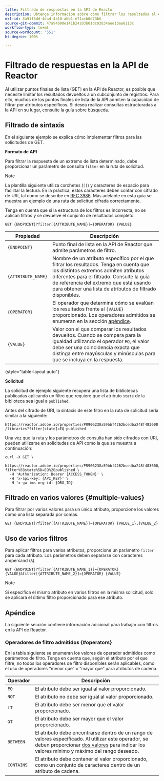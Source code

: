 ```yaml
---
title: Filtrado de respuestas en la API de Reactor
description: Obtenga información sobre cómo filtrar los resultados al enumerar recursos en la API de Reactor.
exl-id: 8a91f3dd-4ead-4a10-abb1-e71acb0d73b6
source-git-commit: 47a94b00e141b24203b01dc93834aee13aa6113c
workflow-type: tm+mt
source-wordcount: '551'
ht-degree: 100%

---
```


# Filtrado de respuestas en la API de Reactor

Al utilizar puntos finales de lista (GET) en la API de Reactor, es posible que necesite limitar los resultados devueltos a un subconjunto de registros. Para ello, muchos de los puntos finales de lista de la API admiten la capacidad de filtrar por atributos específicos. Si desea realizar consultas estructuradas a la API en su lugar, consulte la guía sobre [búsqueda](./search.md).

## Filtrado de sintaxis

En el siguiente ejemplo se explica cómo implementar filtros para las solicitudes de GET.

**Formato de API**

Para filtrar la respuesta de un extremo de lista determinado, debe proporcionar un parámetro de consulta `filter` en la ruta de solicitud.

>[!NOTE]
>
>La plantilla siguiente utiliza corchetes (`[]`) y caracteres de espacio para facilitar la lectura. En la práctica, estos caracteres deben contar con cifrado de URI, tal como se describe en [RFC 3986](https://tools.ietf.org/html/rfc3986). Más adelante en esta guía se muestra un ejemplo de una ruta de solicitud cifrada correctamente.
>
>Tenga en cuenta que si la estructura de los filtros es incorrecta, no se aplican filtros y se devuelve el conjunto de resultados completo.

```http
GET {ENDPOINT}?filter[{ATTRIBUTE_NAME}]={OPERATOR} {VALUE}
```

| Propiedad | Descripción |
| --- | --- |
| `{ENDPOINT}` | Punto final de lista en la API de Reactor que admite parámetros de filtro. |
| `{ATTRIBUTE_NAME}` | Nombre de un atributo específico por el que filtrar los resultados. Tenga en cuenta que los distintos extremos admiten atributos diferentes para el filtrado. Consulte la guía de referencia del extremo que está usando para obtener una lista de atributos de filtrado disponibles. |
| `{OPERATOR}` | El operador que determina cómo se evalúan los resultados frente al `{VALUE}` proporcionado. Los operadores admitidos se enumeran en la sección [apéndice](#supported-operators). |
| `{VALUE}` | Valor con el que comparar los resultados devueltos. Cuando se compara para la igualdad utilizando el operador `EQ`, el valor debe ser una coincidencia exacta que distinga entre mayúsculas y minúsculas para que se incluya en la respuesta. |

{style="table-layout:auto"}

**Solicitud**

La solicitud de ejemplo siguiente recupera una lista de bibliotecas publicadas aplicando un filtro que requiere que el atributo `state` de la biblioteca sea igual a `published`.

Antes del cifrado de URI, la sintaxis de este filtro en la ruta de solicitud sería similar a la siguiente:

`https://reactor.adobe.io/properties/PR906238a59bbf4262bcedba248f483600/libraries?filter[state]=EQ published`

Una vez que la ruta y los parámetros de consulta han sido cifrados con URI, pueden utilizarse en solicitudes de API como la que se muestra a continuación:

```shell
curl -X GET \
  https://reactor.adobe.io/properties/PR906238a59bbf4262bcedba248f483600/libraries?filter%5Bstate%5D=EQ%20published \
  -H 'Authorization: Bearer {ACCESS_TOKEN}' \
  -H 'x-api-key: {API_KEY}' \
  -H 'x-gw-ims-org-id: {ORG_ID}'
```

## Filtrado en varios valores {#multiple-values}

Para filtrar por varios valores para un único atributo, proporcione los valores como una lista separada por comas.

```http
GET {ENDPOINT}?filter[{ATTRIBUTE_NAME}]={OPERATOR} {VALUE_1},{VALUE_2}
```

## Uso de varios filtros

Para aplicar filtros para varios atributos, proporcione un parámetro `filter` para cada atributo. Los parámetros deben separarse con caracteres ampersand (`&`).

```http
GET {ENDPOINT}?filter[{ATTRIBUTE_NAME_1}]={OPERATOR} {VALUE}&filter[{ATTRIBUTE_NAME_2}]={OPERATOR} {VALUE}
```

>[!NOTE]
>
>Si especifica el mismo atributo en varios filtros en la misma solicitud, solo se aplicará el último filtro proporcionado para ese atributo.

## Apéndice

La siguiente sección contiene información adicional para trabajar con filtros en la API de Reactor.

### Operadores de filtro admitidos {#operators}

En la tabla siguiente se enumeran los valores de operador admitidos como parámetros de filtro. Tenga en cuenta que, según el atributo por el que filtre, no todos los operadores de filtro disponibles serán aplicables, como el uso de operadores “menor que” o “mayor que” para atributos de cadena.

| Operador | Descripción |
| --- | --- |
| `EQ` | El atributo debe ser igual al valor proporcionado. |
| `NOT` | El atributo no debe ser igual al valor proporcionado. |
| `LT` | El atributo debe ser menor que el valor proporcionado. |
| `GT` | El atributo debe ser mayor que el valor proporcionado. |
| `BETWEEN` | El atributo debe encontrarse dentro de un rango de valores especificado. Al utilizar este operador, se deben proporcionar [dos valores](#multiple-values) para indicar los valores mínimo y máximo del rango deseado. |
| `CONTAINS` | El atributo debe contener el valor proporcionado, como un conjunto de caracteres dentro de un atributo de cadena. |
